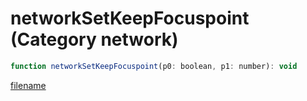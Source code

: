 # networkSetKeepFocuspoint (Category network)

```js
function networkSetKeepFocuspoint(p0: boolean, p1: number): void
```

[filename](networkSetKeepFocuspoint_m.md ':include')